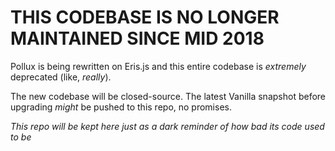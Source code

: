 # **THIS CODEBASE IS NO LONGER MAINTAINED SINCE MID 2018**
Pollux is being rewritten on Eris.js and this entire codebase is *extremely* deprecated (like, *really*). 

The new codebase will be closed-source. The latest Vanilla snapshot before upgrading *might* be pushed to this repo, no promises.

*This repo will be kept here just as a dark reminder of how bad its code used to be*
